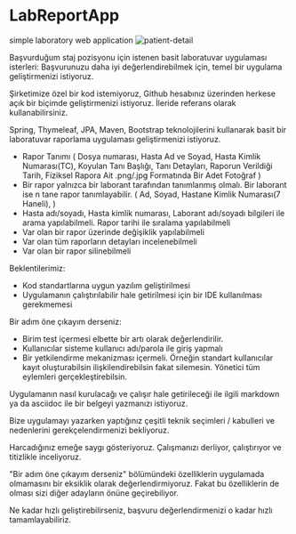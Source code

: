 # LabReportApp
simple laboratory web application
![patient-detail](https://user-images.githubusercontent.com/84589118/174440094-c30c976b-b3fa-4b28-817e-dfe55ba5d33e.png)

Başvurduğum staj pozisyonu için istenen basit laboratuvar uygulaması isterleri:
Başvurunuzu daha iyi değerlendirebilmek için, temel bir uygulama
geliştirmenizi istiyoruz.

Şirketimize özel bir kod istemiyoruz, Github hesabınız üzerinden
herkese açık bir biçimde geliştirmenizi istiyoruz. İleride referans
olarak kullanabilirsiniz.

Spring, Thymeleaf, JPA, Maven, Bootstrap teknolojilerini kullanarak
basit bir laboratuvar raporlama uygulaması geliştirmenizi istiyoruz.

* Rapor Tanımı ( Dosya numarası, Hasta Ad ve Soyad, Hasta Kimlik
Numarası(TC), Koyulan Tanı Başlığı, Tanı Detayları, Raporun Verildiği
Tarih, Fiziksel Rapora Ait .png/.jpg Formatında Bir Adet Fotoğraf )
* Bir rapor yalnızca bir laborant tarafından tanımlanmış olmalı. Bir
laborant ise  n tane rapor tanımlayabilir. ( Ad, Soyad, Hastane Kimlik
Numarası(7 Haneli), )
* Hasta adı/soyadı, Hasta kimlik numarası, Laborant adı/soyadı
bilgileri ile arama yapılabilmeli. Rapor tarihi ile sıralama
yapılabilmeli
* Var olan bir rapor üzerinde değişiklik yapılabilmeli
* Var olan tüm raporların detayları incelenebilmeli
* Var olan bir rapor silinebilmeli

Beklentilerimiz:
* Kod standartlarına uygun yazılım geliştirilmesi
* Uygulamanın çalıştırılabilir hale getirilmesi için bir IDE
kullanılması gerekmemesi

Bir adım öne çıkayım derseniz:
* Birim test içermesi elbette bir artı olarak değerlendirilir.
* Kullanıcılar sisteme kullanıcı adı/parola ile giriş yapmalı
* Bir yetkilendirme mekanizması içermeli. Örneğin standart kullanıcılar
kayıt oluşturabilsin ilişkilendirebilsin fakat silemesin. Yönetici tüm
eylemleri gerçekleştirebilsin.

Uygulamanın nasıl kurulacağı ve çalışır hale getirileceği ile ilgili
markdown ya da asciidoc ile bir belgeyi yazmanızı istiyoruz.

Bize uygulamayı yazarken yaptığınız çeşitli teknik seçimleri / kabulleri
ve nedenlerini gerekçelendirmenizi bekliyoruz.

Harcadığınız emeğe saygı gösteriyoruz. Çalışmanızı derliyor,
çalıştırıyor ve titizlikle inceliyoruz.

"Bir adım öne çıkayım derseniz" bölümündeki özelliklerin uygulamada
olmamasını bir eksiklik olarak değerlendirmiyoruz. Fakat bu özelliklerin
de olması sizi diğer adayların önüne geçirebiliyor.

Ne kadar hızlı geliştirebilirseniz, başvuru değerlendirmenizi o kadar
hızlı tamamlayabiliriz.
